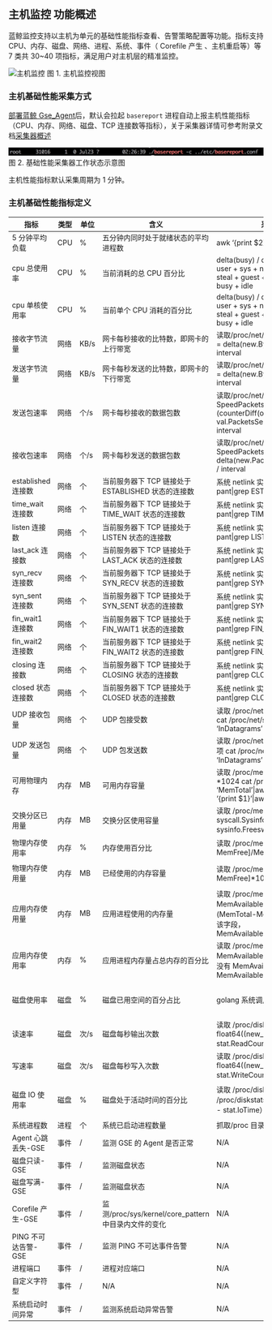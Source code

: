 ## 主机监控 功能概述 

蓝鲸监控支持以主机为单元的基础性能指标查看、告警策略配置等功能。指标支持 CPU、内存、磁盘、网络、进程、系统、事件（ Corefile 产生 、主机重启等）等 7 类共 30~40 项指标，满足用户对主机层的精准监控。

![主机监控](../media/host_monitor.gif)
图 1. 主机监控视图

### 主机基础性能采集方式 

[部署蓝鲸 Gse_Agent](http://docs.bk.tencent.com/product_white_paper/bk_nodeman/installation/agent.html)后，默认会拉起 `basereport` 进程自动上报主机性能指标（CPU、内存、网络、磁盘、TCP 连接数等指标），关于采集器详情可参考附录文档[采集器概述](../二次开发/plugins.md)

![](../media/15367250851552.jpg)
图 2. 基础性能采集器工作状态示意图

主机性能指标默认采集周期为 1 分钟。

### 主机基础性能指标定义 

| 指标               | 类型 | 单位 | 含义                                                | 采集方法(Linux)                                                                                                                                                   | 采集方法(Windows)                                                                                                                                                                                                    |
| ------------------ | ---- | ---- | --------------------------------------------------- | ----------------------------------------------------------------------------------------------------------------------------------------------------------------- | -------------------------------------------------------------------------------------------------------------------------------------------------------------------------------------------------------------------- |
| 5 分钟平均负载      | CPU  | %    | 五分钟内同时处于就绪状态的平均进程数                | awk ‘{print $2}’ /proc/loadavg                                                                                                                                    | N/A                                                                                                                                                                                                                  |
| cpu 总使用率        | CPU  | %    | 当前消耗的总 CPU 百分比                               | delta(busy) / delta(total) * 100 busy = user + sys + nice + iowait + irq + softirq + steal + guest + guestnice + stolen total = busy + idle                       | for /f “tokens=1,2,* delims==” %i in (‘wmic path Win32_PerfFormattedData_Counters_ProcessorInformation where "Name=’_Total’" get PercentIdleTime/value &#124; findstr PercentIdleTime’) do (set /a 100-%j)           |
| cpu 单核使用率      | CPU  | %    | 当前单个 CPU 消耗的百分比                             | delta(busy) / delta(total) * 100 busy = user + sys + nice + iowait + irq + softirq + steal + guest + guestnice + stolen total = busy + idle                       | for /f “tokens=1,2,* delims==” %i in (‘wmic path Win32_PerfFormattedData_Counters_ProcessorInformation where “not name like ‘%Total%’” get PercentIdleTime/value &#124; findstr PercentIdleTime’) do (set /a 100-%j) |
| 接收字节流量       | 网络 | KB/s | 网卡每秒接收的比特数，即网卡的上行带宽              | 读取/proc/net/dev 文件 第 1 项 SpeedRecv = delta(new.BytesRecv, old.BytesRecv) / interval                                                                             | wmic path Win32_PerfRawData_Tcpip_NetworkInterface get BytesReceivedPersec/value &#124; findstr BytesReceivedPersec                                                                                                  |
| 发送字节流量       | 网络 | KB/s | 网卡每秒发送的比特数，即网卡的下行带宽              | 读取/proc/net/dev 文件第 9 项 SpeedSent = delta(new.BytesSent, old.BytesSent) / interval                                                                              | wmic path Win32_PerfRawData_Tcpip_NetworkInterface get BytesSentPersec/value &#124; findstr BytesSentPersec                                                                                                          |
| 发送包速率         | 网络 | 个/s | 网卡每秒接收的数据包数                              | 读取/proc/net/dev 文件 第 10 项 SpeedPacketsSent = (counterDiff(once.Stat[i].PacketsSent, val.PacketsSent, NetCoutnerMaxSize)) / interval                            | wmic path Win32_PerfRawData_Tcpip_NetworkInterface get PacketsSentPersec/value &#124; findstr PacketsSentPersec                                                                                                      |
| 接收包速率         | 网络 | 个/s | 网卡每秒发送的数据包数                              | 读取/proc/net/dev 文件 第 2 项 SpeedPacketsRecv = delta(new.PacketsRecv, old.PacketsRecv) / interval                                                                 | wmic path Win32_PerfRawData_Tcpip_NetworkInterface get PacketsReceivedPersec/value &#124; findstr PacketsReceivedPersec                                                                                              |
| established 连接数  | 网络 | 个   | 当前服务器下 TCP 链接处于 ESTABLISHED 状态的连接数      | 系统 netlink 实现 验证方法 netstat -pant&#124;grep ESTABLISHED                                                                                                       | netstat -ano -p tcp &#124; more +4 &#124; find " ESTABLISHED "                                                                                                                                                       |
| time_wait 连接数    | 网络 | 个   | 当前服务器下 TCP 链接处于 TIME_WAIT 状态的连接数        | 系统 netlink 实现 验证方法 netstat -pant&#124;grep TIME_WAIT                                                                                                         | netstat -ano -p tcp &#124; more +4 &#124; find " TIME_WAIT "                                                                                                                                                         |
| listen 连接数       | 网络 | 个   | 当前服务器下 TCP 链接处于 LISTEN 状态的连接数           | 系统 netlink 实现 验证方法 netstat -pant&#124;grep LISTEN                                                                                                            | netstat -ano -p tcp &#124; more +4 &#124; find " LISTENING "                                                                                                                                                         |
| last_ack 连接数     | 网络 | 个   | 当前服务器下 TCP 链接处于 LAST_ACK 状态的连接数         | 系统 netlink 实现 验证方法 netstat -pant&#124;grep LAST_ACK                                                                                                          | netstat -ano -p tcp &#124; more +4 &#124; find " LAST_ACK "                                                                                                                                                          |
| syn_recv 连接数     | 网络 | 个   | 当前服务器下 TCP 链接处于 SYN_RECV 状态的连接数         | 系统 netlink 实现 验证方法 netstat -pant&#124;grep SYNC_RECV                                                                                                         | netstat -ano -p tcp &#124; more +4 &#124; find " SYN_RECV "                                                                                                                                                          |
| syn_sent 连接数     | 网络 | 个   | 当前服务器下 TCP 链接处于 SYN_SENT 状态的连接数         | 系统 netlink 实现 验证方法 netstat -pant&#124;grep SYNC_SENT                                                                                                         | netstat -ano -p tcp &#124; more +4 &#124; find " SYN_SENT "                                                                                                                                                          |
| fin_wait1 连接数    | 网络 | 个   | 当前服务器下 TCP 链接处于 FIN_WAIT1 状态的连接数        | 系统 netlink 实现 验证方法 netstat -pant&#124;grep FIN_WAIT1                                                                                                         | netstat -ano -p tcp &#124; more +4 &#124; find " FIN_WAIT_1 "                                                                                                                                                        |
| fin_wait2 连接数    | 网络 | 个   | 当前服务器下 TCP 链接处于 FIN_WAIT2 状态的连接数        | 系统 netlink 实现 验证方法 netstat -pant&#124;grep FIN_WAIT2                                                                                                         | netstat -ano -p tcp &#124; more +4 &#124; find " FIN_WAIT_2 "                                                                                                                                                        |
| closing 连接数      | 网络 | 个   | 当前服务器下 TCP 链接处于 CLOSING 状态的连接数          | 系统 netlink 实现 验证方法 netstat -pant&#124;grep CLOSING                                                                                                           | netstat -ano -p tcp &#124; more +4 &#124; find " CLOSING "                                                                                                                                                           |
| closed 状态连接数   | 网络 | 个   | 当前服务器下 TCP 链接处于 CLOSED 状态的连接数           | 系统 netlink 实现 验证方法 netstat -pant&#124;grep CLOSED                                                                                                            | netstat -ano -p tcp &#124; more +4 &#124; find " CLOSE "                                                                                                                                                             |
| UDP 接收包量        | 网络 | 个   | UDP 包接受数                                         | 读取 /proc/net/snmp 文件 InDatagrams 项 cat /proc/net/snmp&#124;grep Udp:&#124;grep -v ‘InDatagrams’&#124;awk ‘{print $2}’                                         | wmic path Win32_PerfFormattedData_Tcpip_UDPv4 get DatagramsReceivedPersec/value                                                                                                                                      |
| UDP 发送包量        | 网络 | 个   | UDP 包发送数                                         | 读取 /proc/net/snmp 文件 OutDatagrams 项 cat /proc/net/snmp&#124;grep Udp:&#124;grep -v ‘InDatagrams’&#124;awk ‘{print $5}’                                        | 读取/proc/net/dev 文件 第 2 项 SpeedPacketsRecv = delta(new.PacketsRecv, old.PacketsRecv) / interval                                                                                                                    |
| 可用物理内存       | 内存 | MB   | 可用内存容量                                        | 读取 /proc/meminfo 文件 MemTotal 字段*1024 cat /proc/meminfo &#124;grep ‘MemTotal’&#124;awk -F ‘:’ ‘{print $2}’&#124;awk ‘{print $1}’&#124;awk ‘{print $1 * 1024}’ | for /f “tokens=1,2,* delims==” %i in (‘wmic OS get FreePhysicalMemory/value&#124; findstr FreePhysicalMemory’) do (set /a %j/1024)                                                                                   |
| 交换分区已用量     | 内存 | MB   | 交换分区使用容量                                    | 读取 /proc/meminfo 文件 golang 系统调用 syscall.Sysinfo sysinfo.Totalswap - sysinfo.Freeswap 验证方法 free -m                                                        | wmic os get TotalSwapSpaceSize/value                                                                                                                                                                                 |
| 物理内存使用率     | 内存 | %    | 内存使用百分比                                      | 读取 /proc/meminfo 文件[MemTotal-MemFree]/MemTotal*100.0                                                                                                          | wmic os get FreePhysicalMemory,TotalVisibleMemorySize/value                                                                                                                                                          |
| 物理内存使用量     | 内存 | MB   | 已经使用的内存容量                                  | 读取 /proc/meminfo 文件[MemTotal-MemFree]*1024                                                                                                                    | wmic os get FreePhysicalMemory,TotalVisibleMemorySize/value &#124; findstr “FreePhysicalMemory TotalVisibleMemorySize”                                                                                               |
| 应用内存使用量     | 内存 | MB   | 应用进程使用的内存量                                | 读取 /proc/meminfo 文件 如果有 MemAvailable 字段（不同系统版本有差异）(MemTotal-MemAvailable)/1024,如果没有该字段，MemAvailable=MemFree+Buffers+Cached              | N/A                                                                                                                                                                                                                  |
| 应用内存使用率     | 内存 | %    | 应用进程内存量占总内存的百分比                      | 读取 /proc/meminfo 文件 (MemTotal-MemAvailable)/（MemTotal*100.0），如果没有 MemAvailable 字段，则 MemAvailable=MemFree+Buffers+Cached                               | N/A                                                                                                                                                                                                                  |
| 磁盘使用率         | 磁盘 | %    | 磁盘已用空间的百分占比                              | golang 系统调用 syscall.Statfs 相当于 df                                                                                                                            | for /f “tokens=1,2,* delims==” %i in (‘wmic path Win32_PerfFormattedData_PerfDisk_LogicalDisk where “name like ‘%:%’” get PercentFreeSpace/value &#124; findstr PercentFreeSpace’) do (set /a 100-%j)                |
| 读速率             | 磁盘 | 次/s | 磁盘每秒输出次数                                    | 读取 /proc/diskstats 每一行的第四项 float64((new_stat.ReadCount - stat.ReadCount)) / 60 只上报逻辑分区                                                            | wmic path Win32_PerfFormattedData_PerfDisk_LogicalDisk get DiskReadsPersec/value                                                                                                                                     |
| 写速率             | 磁盘 | 次/s | 磁盘每秒写入次数                                    | 读取 /proc/diskstats 第 8 项 float64((new_stat.WriteCount - stat.WriteCount)) / 60 只上报逻辑分区                                                                    | wmic path Win32_PerfFormattedData_PerfDisk_LogicalDisk get DiskWritesPersec/value                                                                                                                                    |
| 磁盘 IO 使用率       | 磁盘 | %    | 磁盘处于活动时间的百分比                            | 读取 /proc/diskstats 文件读取 /proc/diskstats 第 13 项 （new_stat.IoTime - stat.IoTime）/60.0 / 1000.0                                                               | for /f “tokens=1,2,* delims==” %i in (‘wmic path Win32_PerfFormattedData_PerfDisk_LogicalDisk where "Name=’_Total’" get PercentIdleTime/value &#124; findstr PercentIdleTime’) do (set /a 100-%j)                    |
| 系统进程数         | 进程 | 个   | 系统已启动进程数量                                  | 抓取/proc 目录下所有子目录数量                                                                                                                                    | wmic path win32_process get ProcessId/value                                                                                                                                                                          |
| Agent 心跳丢失-GSE  | 事件 | /    | 监测 GSE 的 Agent 是否正常                              | N/A                                                                                                                                                               | N/A                                                                                                                                                                                                                  |
| 磁盘只读-GSE       | 事件 | /    | 监测磁盘状态                                        | N/A                                                                                                                                                               | N/A                                                                                                                                                                                                                  |
| 磁盘写满-GSE       | 事件 | /    | 监测磁盘状态                                        | N/A                                                                                                                                                               | N/A                                                                                                                                                                                                                  |
| Corefile 产生-GSE   | 事件 | /    | 监测/proc/sys/kernel/core_pattern 中目录内文件的变化 | N/A                                                                                                                                                               | N/A                                                                                                                                                                                                                  |
| PING 不可达告警-GSE | 事件 | /    | 监测 PING 不可达事件告警                              | N/A                                                                                                                                                               | N/A                                                                                                                                                                                                                  |
| 进程端口           | 事件 | /    | 进程对应端口                                        | N/A                                                                                                                                                               | wmic path win32_process get */value 和 netstat -ano                                                                                                                                                                  |
| 自定义字符型       | 事件 | /    | N/A                                                 | N/A                                                                                                                                                               | N/A                                                                                                                                                                                                                  |
| 系统启动时间异常   | 事件 | /    | 监测系统启动异常告警                                | N/A                                                                                                                                                               | N/A                                                                                                                                                                                                                  |

